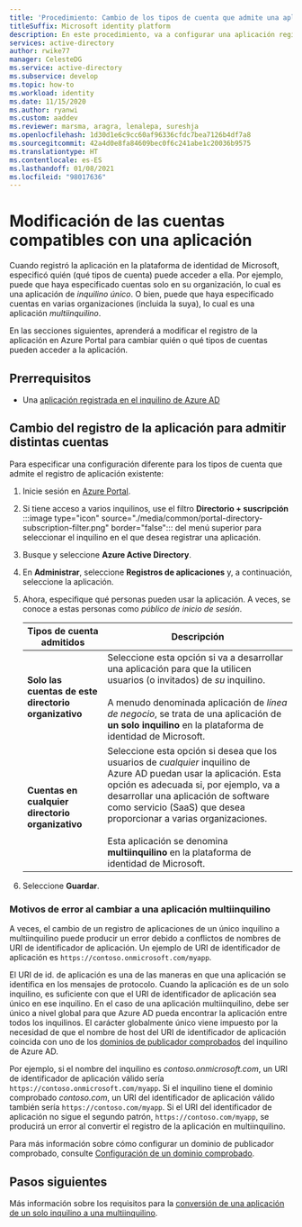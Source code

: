 ```yaml
---
title: 'Procedimiento: Cambio de los tipos de cuenta que admite una aplicación | Azure'
titleSuffix: Microsoft identity platform
description: En este procedimiento, va a configurar una aplicación registrada en la plataforma de identidad de Microsoft para cambiar los usuarios o las cuentas que pueden acceder a la aplicación.
services: active-directory
author: rwike77
manager: CelesteDG
ms.service: active-directory
ms.subservice: develop
ms.topic: how-to
ms.workload: identity
ms.date: 11/15/2020
ms.author: ryanwi
ms.custom: aaddev
ms.reviewer: marsma, aragra, lenalepa, sureshja
ms.openlocfilehash: 1d30d1e6c9cc60af96336cfdc7bea7126b4df7a8
ms.sourcegitcommit: 42a4d0e8fa84609bec0f6c241abe1c20036b9575
ms.translationtype: HT
ms.contentlocale: es-ES
ms.lasthandoff: 01/08/2021
ms.locfileid: "98017636"
---
```

# <a name="how-to-modify-the-accounts-supported-by-an-application"></a>Modificación de las cuentas compatibles con una aplicación

Cuando registró la aplicación en la plataforma de identidad de Microsoft, especificó quién (qué tipos de cuenta) puede acceder a ella. Por ejemplo, puede que haya especificado cuentas solo en su organización, lo cual es una aplicación de *inquilino único*. O bien, puede que haya especificado cuentas en varias organizaciones (incluida la suya), lo cual es una aplicación *multiinquilino*.

En las secciones siguientes, aprenderá a modificar el registro de la aplicación en Azure Portal para cambiar quién o qué tipos de cuentas pueden acceder a la aplicación.

## <a name="prerequisites"></a>Prerrequisitos

* Una [aplicación registrada en el inquilino de Azure AD](quickstart-register-app.md)

## <a name="change-the-application-registration-to-support-different-accounts"></a>Cambio del registro de la aplicación para admitir distintas cuentas

Para especificar una configuración diferente para los tipos de cuenta que admite el registro de aplicación existente:

1. Inicie sesión en <a href="https://portal.azure.com/" target="_blank">Azure Portal<span class="docon docon-navigate-external x-hidden-focus"></span></a>.
1. Si tiene acceso a varios inquilinos, use el filtro **Directorio + suscripción** :::image type="icon" source="./media/common/portal-directory-subscription-filter.png" border="false"::: del menú superior para seleccionar el inquilino en el que desea registrar una aplicación.
1. Busque y seleccione **Azure Active Directory**.
1. En **Administrar**, seleccione **Registros de aplicaciones** y, a continuación, seleccione la aplicación.
1. Ahora, especifique qué personas pueden usar la aplicación. A veces, se conoce a estas personas como *público de inicio de sesión*.

    | Tipos de cuenta admitidos | Descripción |
    |-------------------------|-------------|
    | **Solo las cuentas de este directorio organizativo** | Seleccione esta opción si va a desarrollar una aplicación para que la utilicen usuarios (o invitados) de *su* inquilino.<br><br>A menudo denominada aplicación de *línea de negocio*, se trata de una aplicación de **un solo inquilino** en la plataforma de identidad de Microsoft. |
    | **Cuentas en cualquier directorio organizativo** | Seleccione esta opción si desea que los usuarios de *cualquier* inquilino de Azure AD puedan usar la aplicación. Esta opción es adecuada si, por ejemplo, va a desarrollar una aplicación de software como servicio (SaaS) que desea proporcionar a varias organizaciones.<br><br>Esta aplicación se denomina **multiinquilino** en la plataforma de identidad de Microsoft. |
1. Seleccione **Guardar**.

### <a name="why-changing-to-multi-tenant-can-fail"></a>Motivos de error al cambiar a una aplicación multiinquilino

A veces, el cambio de un registro de aplicaciones de un único inquilino a multiinquilino puede producir un error debido a conflictos de nombres de URI de identificador de aplicación. Un ejemplo de URI de identificador de aplicación es `https://contoso.onmicrosoft.com/myapp`.

El URI de id. de aplicación es una de las maneras en que una aplicación se identifica en los mensajes de protocolo. Cuando la aplicación es de un solo inquilino, es suficiente con que el URI de identificador de aplicación sea único en ese inquilino. En el caso de una aplicación multiinquilino, debe ser único a nivel global para que Azure AD pueda encontrar la aplicación entre todos los inquilinos. El carácter globalmente único viene impuesto por la necesidad de que el nombre de host del URI de identificador de aplicación coincida con uno de los [dominios de publicador comprobados](howto-configure-publisher-domain.md) del inquilino de Azure AD.

Por ejemplo, si el nombre del inquilino es *contoso.onmicrosoft.com*, un URI de identificador de aplicación válido sería `https://contoso.onmicrosoft.com/myapp`. Si el inquilino tiene el dominio comprobado *contoso.com*, un URI del identificador de aplicación válido también sería `https://contoso.com/myapp`. Si el URI del identificador de aplicación no sigue el segundo patrón, `https://contoso.com/myapp`, se producirá un error al convertir el registro de la aplicación en multiinquilino.

Para más información sobre cómo configurar un dominio de publicador comprobado, consulte [Configuración de un dominio comprobado](howto-configure-publisher-domain.md).

## <a name="next-steps"></a>Pasos siguientes

Más información sobre los requisitos para la [conversión de una aplicación de un solo inquilino a una multiinquilino](howto-convert-app-to-be-multi-tenant.md).
